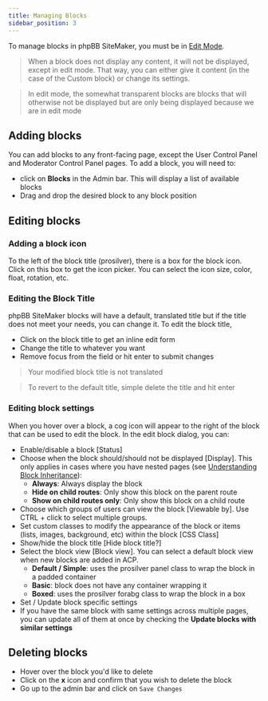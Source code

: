 ```yaml
---
title: Managing Blocks
sidebar_position: 3
---
```


To manage blocks in phpBB SiteMaker, you must be in [Edit Mode](./overview#edit-mode).

> When a block does not display any content, it will not be displayed, except in edit mode. That way, you can either give it content (in the case of the Custom block) or change its settings.

> In edit mode, the somewhat transparent blocks are blocks that will otherwise not be displayed but are only being displayed because we are in edit mode

## Adding blocks
You can add blocks to any front-facing page, except the User Control Panel and Moderator Control Panel pages. 
To add a block, you will need to:
* click on **Blocks** in the Admin bar. This will display a list of available blocks
* Drag and drop the desired block to any block position

## Editing blocks
### Adding a block icon
To the left of the block title (prosilver), there is a box for the block icon.
Click on this box to get the icon picker.
You can select the icon size, color, float, rotation, etc.

### Editing the Block Title
phpBB SiteMaker blocks will have a default, translated title but if the title does not meet your needs, you can change it.
To edit the block title,
* Click on the block title to get an inline edit form
* Change the title to whatever you want
* Remove focus from the field or hit enter to submit changes

> Your modified block title is not translated

> To revert to the default title, simple delete the title and hit enter

### Editing block settings
When you hover over a block, a cog icon will appear to the right of the block that can be used to edit the block.
In the edit block dialog, you can:
- Enable/disable a block [Status]
- Choose when the block should/should not be displayed [Display]. This only applies in cases where you have nested pages (see [Understanding Block Inheritance](/docs/user/site/block-inheritance)):
	- **Always**: Always display the block
	- **Hide on child routes**: Only show this block on the parent route
	- **Show on child routes only**: Only show this block on a child route
- Choose which groups of users can view the block [Viewable by]. Use CTRL + click to select multiple groups.
- Set custom classes to modify the appearance of the block or items (lists, images, background, etc) within the block [CSS Class]
- Show/hide the block title [Hide block title?]
- Select the block view [Block view]. You can select a default block view when new blocks are added in ACP.
	- **Default / Simple**: uses the prosilver panel class to wrap the block in a padded container
	- **Basic**: block does not have any container wrapping it
	- **Boxed**: uses the prosilver forabg class to wrap the block in a box
- Set / Update block specific settings
- If you have the same block with same settings across multiple pages, you can update all of them at once by checking the **Update blocks with similar settings**

## Deleting blocks
- Hover over the block you'd like to delete
- Click on the **x** icon and confirm that you wish to delete the block
- Go up to the admin bar and click on `Save Changes`

